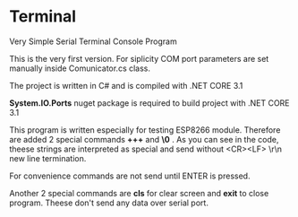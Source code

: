 # Terminal
Very Simple Serial Terminal Console Program

This is the very first version. 
For siplicity COM port parameters are set manually inside Comunicator.cs class.

The project is written in C# and is compiled with .NET CORE 3.1

<b>System.IO.Ports</b> nuget package is required to build project with .NET CORE 3.1


This program is written especially for testing ESP8266 module. Therefore are added
2 special commands <b>+++</b> and <b>\0</b> . As you can see in the code, theese strings are
interpreted as special and send without \<CR>\<LF> \r\n new line termination.

For convenience commands are not send until ENTER is pressed.

Another 2 special commands are <b>cls</b> for clear screen and <b>exit</b> to close
program. Theese don't send any data over serial port.
